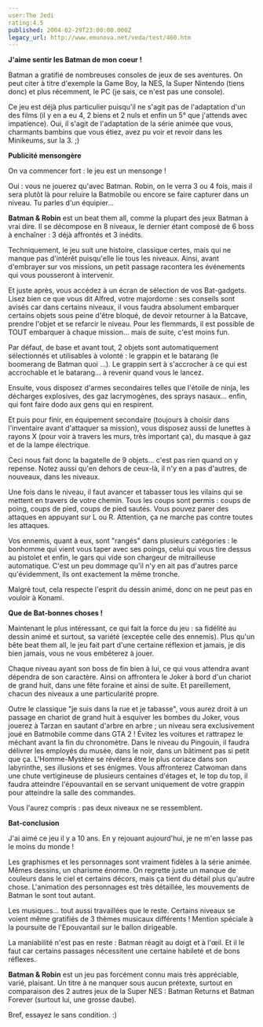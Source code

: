 ```yaml
---
user:The Jedi
rating:4.5
published: 2004-02-29T23:00:00.000Z
legacy_url: http://www.emunova.net/veda/test/460.htm
---
```

**J'aime sentir les Batman de mon coeur !**  

Batman a gratifié de nombreuses consoles de jeux de ses aventures. On peut citer à titre d'exemple la Game Boy, la NES, la Super Nintendo (tiens donc) et plus récemment, le PC (je sais, ce n'est pas une console).  

Ce jeu est déjà plus particulier puisqu'il ne s'agit pas de l'adaptation d'un des films (il y en a eu 4, 2 biens et 2 nuls et enfin un 5° que j'attends avec impatience). Oui, il s'agit de l'adaptation de la série animée que vous, charmants bambins que vous étiez, avez pu voir et revoir dans les Minikeums, sur la 3\. ;)  

  

  

**Publicité mensongère**  

On va commencer fort : le jeu est un mensonge !  

Oui : vous ne jouerez qu'avec Batman. Robin, on le verra 3 ou 4 fois, mais il sera plutôt là pour reluire la Batmobile ou encore se faire capturer dans un niveau. Tu parles d'un équipier...  

  

**Batman & Robin** est un beat them all, comme la plupart des jeux Batman à vrai dire. Il se décompose en 8 niveaux, le dernier étant composé de 6 boss à enchaîner : 3 déjà affrontés et 3 inédits.  

Techniquement, le jeu suit une histoire, classique certes, mais qui ne manque pas d'intérêt puisqu'elle lie tous les niveaux. Ainsi, avant d'embrayer sur vos missions, un petit passage racontera les événements qui vous pousseront à intervenir.  

Et juste après, vous accédez à un écran de sélection de vos Bat-gadgets. Lisez bien ce que vous dit Alfred, votre majordome : ses conseils sont avisés car dans certains niveaux, il vous faudra absolument embarquer certains objets sous peine d'être bloqué, de devoir retourner à la Batcave, prendre l'objet et se refarcir le niveau. Pour les flemmards, il est possible de TOUT embarquer à chaque mission... mais de suite, c'est moins fun.  

  

Par défaut, de base et avant tout, 2 objets sont automatiquement sélectionnés et utilisables à volonté : le grappin et le batarang (le boomerang de Batman quoi ...). Le grappin sert à s'accrocher à ce qui est accrochable et le batarang... à revenir quand vous le lancez.  

Ensuite, vous disposez d'armes secondaires telles que l'étoile de ninja, les décharges explosives, des gaz lacrymogènes, des sprays nasaux... enfin, qui font faire dodo aux gens qui en respirent.  

Et puis pour finir, en équipement secondaire (toujours à choisir dans l'inventaire avant d'attaquer sa mission), vous disposez aussi de lunettes à rayons X (pour voir à travers les murs, très important ça), du masque à gaz et de la lampe électrique.  

Ceci nous fait donc la bagatelle de 9 objets... c'est pas rien quand on y repense. Notez aussi qu'en dehors de ceux-là, il n'y en a pas d'autres, de nouveaux, dans les niveaux.  

  

Une fois dans le niveau, il faut avancer et tabasser tous les vilains qui se mettent en travers de votre chemin. Tous les coups sont permis : coups de poing, coups de pied, coups de pied sautés. Vous pouvez parer des attaques en appuyant sur L ou R. Attention, ça ne marche pas contre toutes les attaques.  

Vos ennemis, quant à eux, sont "rangés" dans plusieurs catégories : le bonhomme qui vient vous taper avec ses poings, celui qui vous tire dessus au pistolet et enfin, le gars qui vide son chargeur de mitrailleuse automatique. C'est un peu dommage qu'il n'y en ait pas d'autres parce qu'évidemment, ils ont exactement la même tronche.  

Malgré tout, cela respecte l'esprit du dessin animé, donc on ne peut pas en vouloir à Konami.  

  

  

**Que de Bat-bonnes choses !**  

Maintenant le plus intéressant, ce qui fait la force du jeu : sa fidélité au dessin animé et surtout, sa variété (exceptée celle des ennemis). Plus qu'un bête beat them all, le jeu fait part d'une certaine réflexion et jamais, je dis bien jamais, vous ne vous embêterez à jouer.  

Chaque niveau ayant son boss de fin bien à lui, ce qui vous attendra avant dépendra de son caractère. Ainsi on affrontera le Joker à bord d'un chariot de grand huit, dans une fête foraine et ainsi de suite. Et pareillement, chacun des niveaux a une particularité propre.  

Outre le classique "je suis dans la rue et je tabasse", vous aurez droit à un passage en chariot de grand huit à esquiver les bombes du Joker, vous jouerez à Tarzan en sautant d'arbre en arbre ; un niveau sera exclusivement joué en Batmobile comme dans GTA 2 ! Évitez les voitures et rattrapez le méchant avant la fin du chronomètre. Dans le niveau du Pingouin, il faudra délivrer les employés du musée, dans le noir, dans un bâtiment pas si petit que ça. L'Homme-Mystère se révélera être le plus coriace dans son labyrinthe, ses illusions et ses énigmes. Vous affronterez Catwoman dans une chute vertigineuse de plusieurs centaines d'étages et, le top du top, il faudra atteindre l'épouvantail en se servant uniquement de votre grappin pour atteindre la salle des commandes.  

  

Vous l'aurez compris : pas deux niveaux ne se ressemblent.  

  

  

**Bat-conclusion**  

J'ai aimé ce jeu il y a 10 ans. En y rejouant aujourd'hui, je ne m'en lasse pas le moins du monde !  

Les graphismes et les personnages sont vraiment fidèles à la série animée. Mêmes dessins, un charisme énorme. On regrette juste un manque de couleurs dans le ciel et certains décors, mais ça tient du détail plus qu'autre chose. L'animation des personnages est très détaillée, les mouvements de Batman le sont tout autant.  

Les musiques... tout aussi travaillées que le reste. Certains niveaux se voient même gratifiés de 3 thèmes musicaux différents ! Mention spéciale à la poursuite de l'Epouvantail sur le ballon dirigeable.  

La maniabilité n'est pas en reste : Batman réagit au doigt et à l'œil. Et il le faut car certains passages nécessitent une certaine habileté et de bons réflexes.  

  

**Batman & Robin** est un jeu pas forcément connu mais très appréciable, varié, plaisant. Un titre à ne manquer sous aucun prétexte, surtout en comparaison des 2 autres jeux de la Super NES : Batman Returns et Batman Forever (surtout lui, une grosse daube).  

  

Bref, essayez le sans condition. :)